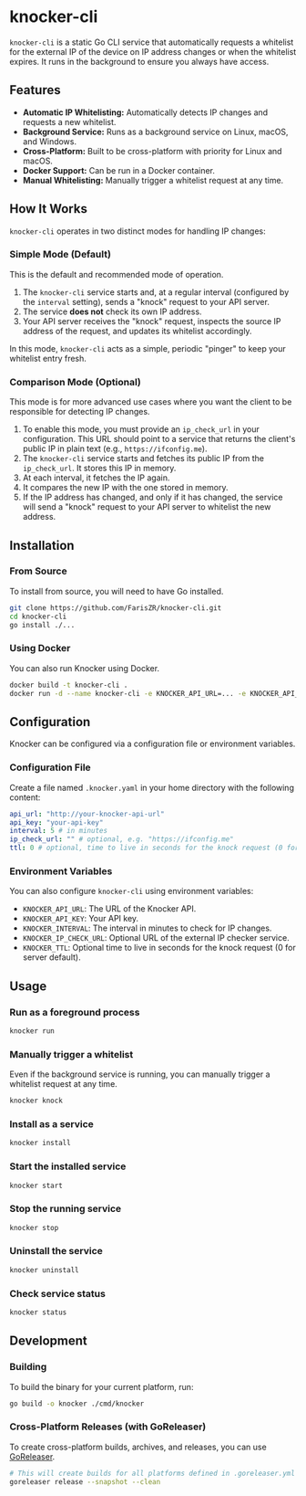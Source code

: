 # knocker-cli

`knocker-cli` is a static Go CLI service that automatically requests a whitelist for the external IP of the device on IP address changes or when the whitelist expires. It runs in the background to ensure you always have access.

## Features

- **Automatic IP Whitelisting:** Automatically detects IP changes and requests a new whitelist.
- **Background Service:** Runs as a background service on Linux, macOS, and Windows.
- **Cross-Platform:** Built to be cross-platform with priority for Linux and macOS.
- **Docker Support:** Can be run in a Docker container.
- **Manual Whitelisting:** Manually trigger a whitelist request at any time.

## How It Works

`knocker-cli` operates in two distinct modes for handling IP changes:

### Simple Mode (Default)

This is the default and recommended mode of operation.

1.  The `knocker-cli` service starts and, at a regular interval (configured by the `interval` setting), sends a "knock" request to your API server.
2.  The service **does not** check its own IP address.
3.  Your API server receives the "knock" request, inspects the source IP address of the request, and updates its whitelist accordingly.

In this mode, `knocker-cli` acts as a simple, periodic "pinger" to keep your whitelist entry fresh.

### Comparison Mode (Optional)

This mode is for more advanced use cases where you want the client to be responsible for detecting IP changes.

1.  To enable this mode, you must provide an `ip_check_url` in your configuration. This URL should point to a service that returns the client's public IP in plain text (e.g., `https://ifconfig.me`).
2.  The `knocker-cli` service starts and fetches its public IP from the `ip_check_url`. It stores this IP in memory.
3.  At each interval, it fetches the IP again.
4.  It compares the new IP with the one stored in memory.
5.  If the IP address has changed, and only if it has changed, the service will send a "knock" request to your API server to whitelist the new address.

## Installation

### From Source

To install from source, you will need to have Go installed.

```bash
git clone https://github.com/FarisZR/knocker-cli.git
cd knocker-cli
go install ./...
```

### Using Docker

You can also run Knocker using Docker.

```bash
docker build -t knocker-cli .
docker run -d --name knocker-cli -e KNOCKER_API_URL=... -e KNOCKER_API_KEY=... knocker-cli
```

## Configuration

Knocker can be configured via a configuration file or environment variables.

### Configuration File

Create a file named `.knocker.yaml` in your home directory with the following content:

```yaml
api_url: "http://your-knocker-api-url"
api_key: "your-api-key"
interval: 5 # in minutes
ip_check_url: "" # optional, e.g. "https://ifconfig.me"
ttl: 0 # optional, time to live in seconds for the knock request (0 for server default)
```

### Environment Variables

You can also configure `knocker-cli` using environment variables:

- `KNOCKER_API_URL`: The URL of the Knocker API.
- `KNOCKER_API_KEY`: Your API key.
- `KNOCKER_INTERVAL`: The interval in minutes to check for IP changes.
- `KNOCKER_IP_CHECK_URL`: Optional URL of the external IP checker service.
- `KNOCKER_TTL`: Optional time to live in seconds for the knock request (0 for server default).

## Usage

### Run as a foreground process

```bash
knocker run
```

### Manually trigger a whitelist

Even if the background service is running, you can manually trigger a whitelist request at any time.

```bash
knocker knock
```

### Install as a service

```bash
knocker install
```

### Start the installed service

```bash
knocker start
```

### Stop the running service

```bash
knocker stop
```

### Uninstall the service

```bash
knocker uninstall
```

### Check service status

```bash
knocker status
```

## Development

### Building

To build the binary for your current platform, run:

```bash
go build -o knocker ./cmd/knocker
```

### Cross-Platform Releases (with GoReleaser)

To create cross-platform builds, archives, and releases, you can use [GoReleaser](https://goreleaser.com/).

```bash
# This will create builds for all platforms defined in .goreleaser.yml
goreleaser release --snapshot --clean
```